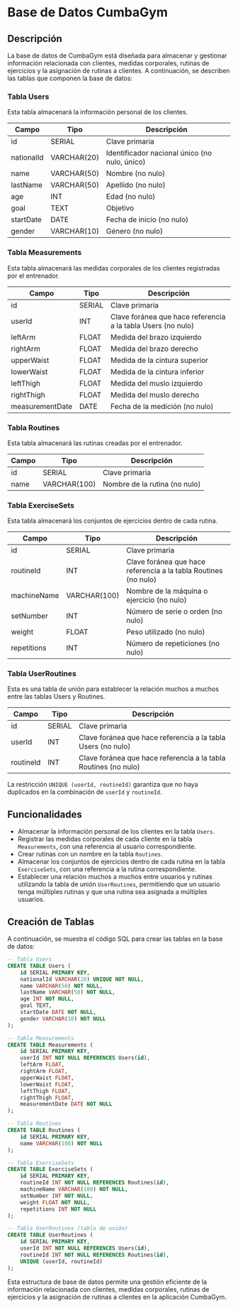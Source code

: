 # Base de Datos CumbaGym

## Descripción

La base de datos de CumbaGym está diseñada para almacenar y gestionar información relacionada con clientes, medidas corporales, rutinas de ejercicios y la asignación de rutinas a clientes. A continuación, se describen las tablas que componen la base de datos:

### Tabla Users

Esta tabla almacenará la información personal de los clientes.

| Campo      | Tipo        | Descripción                                   |
| ---------- | ----------- | --------------------------------------------- |
| id         | SERIAL      | Clave primaria                                |
| nationalId | VARCHAR(20) | Identificador nacional único (no nulo, único) |
| name       | VARCHAR(50) | Nombre (no nulo)                              |
| lastName   | VARCHAR(50) | Apellido (no nulo)                            |
| age        | INT         | Edad (no nulo)                                |
| goal       | TEXT        | Objetivo                                      |
| startDate  | DATE        | Fecha de inicio (no nulo)                     |
| gender     | VARCHAR(10) | Género (no nulo)                              |

### Tabla Measurements

Esta tabla almacenará las medidas corporales de los clientes registradas por el entrenador.

| Campo           | Tipo   | Descripción                                                  |
| --------------- | ------ | ------------------------------------------------------------ |
| id              | SERIAL | Clave primaria                                               |
| userId          | INT    | Clave foránea que hace referencia a la tabla Users (no nulo) |
| leftArm         | FLOAT  | Medida del brazo izquierdo                                   |
| rightArm        | FLOAT  | Medida del brazo derecho                                     |
| upperWaist      | FLOAT  | Medida de la cintura superior                                |
| lowerWaist      | FLOAT  | Medida de la cintura inferior                                |
| leftThigh       | FLOAT  | Medida del muslo izquierdo                                   |
| rightThigh      | FLOAT  | Medida del muslo derecho                                     |
| measurementDate | DATE   | Fecha de la medición (no nulo)                               |

### Tabla Routines

Esta tabla almacenará las rutinas creadas por el entrenador.

| Campo | Tipo         | Descripción                   |
| ----- | ------------ | ----------------------------- |
| id    | SERIAL       | Clave primaria                |
| name  | VARCHAR(100) | Nombre de la rutina (no nulo) |

### Tabla ExerciseSets

Esta tabla almacenará los conjuntos de ejercicios dentro de cada rutina.

| Campo       | Tipo         | Descripción                                                     |
| ----------- | ------------ | --------------------------------------------------------------- |
| id          | SERIAL       | Clave primaria                                                  |
| routineId   | INT          | Clave foránea que hace referencia a la tabla Routines (no nulo) |
| machineName | VARCHAR(100) | Nombre de la máquina o ejercicio (no nulo)                      |
| setNumber   | INT          | Número de serie o orden (no nulo)                               |
| weight      | FLOAT        | Peso utilizado (no nulo)                                        |
| repetitions | INT          | Número de repeticiones (no nulo)                                |

### Tabla UserRoutines

Esta es una tabla de unión para establecer la relación muchos a muchos entre las tablas Users y Routines.

| Campo     | Tipo   | Descripción                                                     |
| --------- | ------ | --------------------------------------------------------------- |
| id        | SERIAL | Clave primaria                                                  |
| userId    | INT    | Clave foránea que hace referencia a la tabla Users (no nulo)    |
| routineId | INT    | Clave foránea que hace referencia a la tabla Routines (no nulo) |

La restricción `UNIQUE (userId, routineId)` garantiza que no haya duplicados en la combinación de `userId` y `routineId`.

## Funcionalidades

- Almacenar la información personal de los clientes en la tabla `Users`.
- Registrar las medidas corporales de cada cliente en la tabla `Measurements`, con una referencia al usuario correspondiente.
- Crear rutinas con un nombre en la tabla `Routines`.
- Almacenar los conjuntos de ejercicios dentro de cada rutina en la tabla `ExerciseSets`, con una referencia a la rutina correspondiente.
- Establecer una relación muchos a muchos entre usuarios y rutinas utilizando la tabla de unión `UserRoutines`, permitiendo que un usuario tenga múltiples rutinas y que una rutina sea asignada a múltiples usuarios.

## Creación de Tablas

A continuación, se muestra el código SQL para crear las tablas en la base de datos:

```sql
-- Tabla Users
CREATE TABLE Users (
    id SERIAL PRIMARY KEY,
    nationalId VARCHAR(20) UNIQUE NOT NULL,
    name VARCHAR(50) NOT NULL,
    lastName VARCHAR(50) NOT NULL,
    age INT NOT NULL,
    goal TEXT,
    startDate DATE NOT NULL,
    gender VARCHAR(10) NOT NULL
);

-- Tabla Measurements
CREATE TABLE Measurements (
    id SERIAL PRIMARY KEY,
    userId INT NOT NULL REFERENCES Users(id),
    leftArm FLOAT,
    rightArm FLOAT,
    upperWaist FLOAT,
    lowerWaist FLOAT,
    leftThigh FLOAT,
    rightThigh FLOAT,
    measurementDate DATE NOT NULL
);

-- Tabla Routines
CREATE TABLE Routines (
    id SERIAL PRIMARY KEY,
    name VARCHAR(100) NOT NULL
);

-- Tabla ExerciseSets
CREATE TABLE ExerciseSets (
    id SERIAL PRIMARY KEY,
    routineId INT NOT NULL REFERENCES Routines(id),
    machineName VARCHAR(100) NOT NULL,
    setNumber INT NOT NULL,
    weight FLOAT NOT NULL,
    repetitions INT NOT NULL
);

-- Tabla UserRoutines (tabla de unión)
CREATE TABLE UserRoutines (
    id SERIAL PRIMARY KEY,
    userId INT NOT NULL REFERENCES Users(id),
    routineId INT NOT NULL REFERENCES Routines(id),
    UNIQUE (userId, routineId)
);
```

Esta estructura de base de datos permite una gestión eficiente de la información relacionada con clientes, medidas corporales, rutinas de ejercicios y la asignación de rutinas a clientes en la aplicación CumbaGym.
